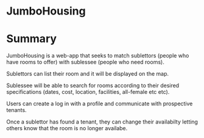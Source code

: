 # JumboHousing

# Summary

JumboHousing is a web-app that seeks to match sublettors (people who have rooms to offer) with sublessee (people who need rooms).

Sublettors can list their room and it will be displayed on the map. 

Sublessee will be able to search for rooms according to their desired specifications (dates, cost, location, facilities, all-female etc etc).

Users can create a log in with a profile and communicate with prospective tenants. 

Once a sublettor has found a tenant, they can change their availabilty letting others know that the room is no longer availabe. 

